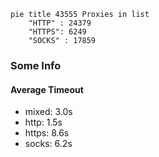 
```mermaid
pie title 43555 Proxies in list
    "HTTP" : 24379
    "HTTPS": 6249
    "SOCKS" : 17859
```

### Some Info
#### Average Timeout

- mixed: 3.0s
- http: 1.5s
- https: 8.6s
- socks: 6.2s
